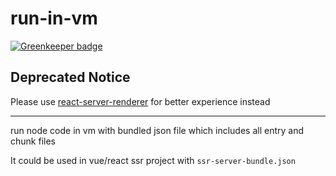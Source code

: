 # run-in-vm

[![Greenkeeper badge](https://badges.greenkeeper.io/JounQin/run-in-vm.svg)](https://greenkeeper.io/)

## Deprecated Notice

Please use [react-server-renderer](https://github.com/JounQin/react-server-renderer) for better experience instead

---

run node code in vm with bundled json file which includes all entry and chunk files

It could be used in vue/react ssr project with `ssr-server-bundle.json`
